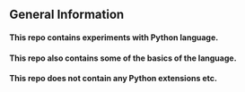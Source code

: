 ## General Information
#### This repo contains experiments with Python language.
####  This repo also contains some of the basics of the language.
#### This repo does not contain any Python extensions etc.
